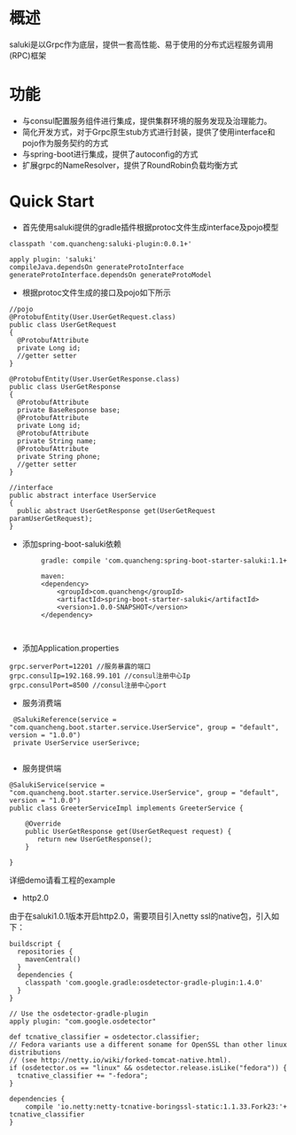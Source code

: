 # 概述

saluki是以Grpc作为底层，提供一套高性能、易于使用的分布式远程服务调用(RPC)框架

# 功能

* 与consul配置服务组件进行集成，提供集群环境的服务发现及治理能力。
* 简化开发方式，对于Grpc原生stub方式进行封装，提供了使用interface和pojo作为服务契约的方式
* 与spring-boot进行集成，提供了autoconfig的方式
* 扩展grpc的NameResolver，提供了RoundRobin负载均衡方式

# Quick Start

* 首先使用saluki提供的gradle插件根据protoc文件生成interface及pojo模型

```
classpath 'com.quancheng:saluki-plugin:0.0.1+'

apply plugin: 'saluki'
compileJava.dependsOn generateProtoInterface 
generateProtoInterface.dependsOn generateProtoModel
```

* 根据protoc文件生成的接口及pojo如下所示

```
//pojo
@ProtobufEntity(User.UserGetRequest.class)
public class UserGetRequest
{
  @ProtobufAttribute
  private Long id;
  //getter setter
}

@ProtobufEntity(User.UserGetResponse.class)
public class UserGetResponse
{
  @ProtobufAttribute
  private BaseResponse base;
  @ProtobufAttribute
  private Long id;
  @ProtobufAttribute
  private String name;
  @ProtobufAttribute
  private String phone;
  //getter setter
}

//interface
public abstract interface UserService
{
  public abstract UserGetResponse get(UserGetRequest paramUserGetRequest);
}

```

* 添加spring-boot-saluki依赖

```
        gradle: compile 'com.quancheng:spring-boot-starter-saluki:1.1+
        
        maven:
        <dependency>
			<groupId>com.quancheng</groupId>
			<artifactId>spring-boot-starter-saluki</artifactId>
			<version>1.0.0-SNAPSHOT</version>
		</dependency>
		
		 
```

* 添加Application.properties

```
grpc.serverPort=12201 //服务暴露的端口
grpc.consulIp=192.168.99.101 //consul注册中心Ip
grpc.consulPort=8500 //consul注册中心port

```

* 服务消费端

```
 @SalukiReference(service = "com.quancheng.boot.starter.service.UserService", group = "default", version = "1.0.0")
 private UserService userSerivce;
    
```

* 服务提供端

```
@SalukiService(service = "com.quancheng.boot.starter.service.UserService", group = "default", version = "1.0.0")
public class GreeterServiceImpl implements GreeterService {

    @Override
    public UserGetResponse get(UserGetRequest request) {
       return new UserGetResponse();
    }

}

```

详细demo请看工程的example


* http2.0

由于在saluki1.0.1版本开启http2.0，需要项目引入netty ssl的native包，引入如下：

```
buildscript {
  repositories {
    mavenCentral()
  }
  dependencies {
    classpath 'com.google.gradle:osdetector-gradle-plugin:1.4.0'
  }
}

// Use the osdetector-gradle-plugin
apply plugin: "com.google.osdetector"

def tcnative_classifier = osdetector.classifier;
// Fedora variants use a different soname for OpenSSL than other linux distributions
// (see http://netty.io/wiki/forked-tomcat-native.html).
if (osdetector.os == "linux" && osdetector.release.isLike("fedora")) {
  tcnative_classifier += "-fedora";
}

dependencies {
    compile 'io.netty:netty-tcnative-boringssl-static:1.1.33.Fork23:'+ tcnative_classifier
}
```
